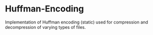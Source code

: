 # Huffman-Encoding
Implementation of Huffman encoding (static) used for compression and decompression of varying types of files. 
